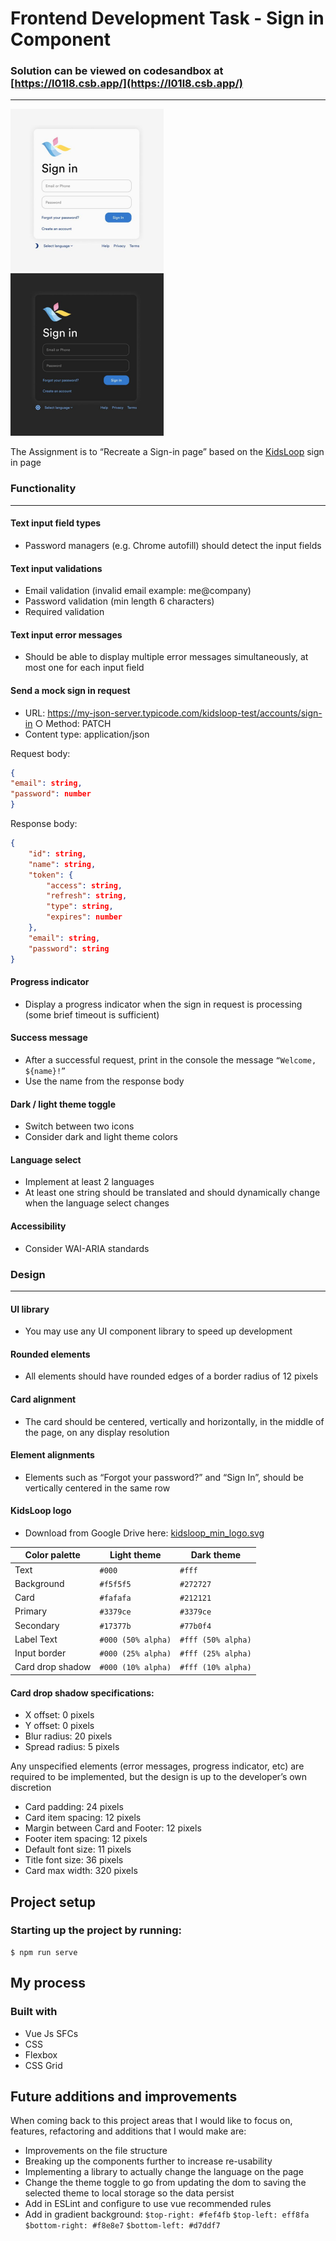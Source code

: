 # 
# Frontend Development Task - Sign in Component

### Solution can be viewed on codesandbox at [https://l01l8.csb.app/](https://l01l8.csb.app/)

---

![KidsLoop Light Theme](./KidsLoopLight.png)&nbsp;&nbsp;&nbsp;&nbsp;&nbsp;&nbsp;&nbsp;&nbsp;![KidsLoop Dark Theme](./KidsLoopDark.png)

The Assignment is to “Recreate a Sign-in page” based on the [KidsLoop](https://auth.kidsloop.co.uk/?locale=en&continue=https%3A%2F%2Fhub.kidsloop.live%2F%23%2F#/signin)
sign in page

### Functionality

---
#### Text input field types
- Password managers (e.g. Chrome autofill) should detect the input fields
#### Text input validations
- Email validation (invalid email example: me@company)
- Password validation (min length 6 characters)
- Required validation
#### Text input error messages
- Should be able to display multiple error messages simultaneously, at most one for each input field 
#### Send a mock sign in request
- URL: https://my-json-server.typicode.com/kidsloop-test/accounts/sign-in ○ Method: PATCH
- Content type: application/json

Request body:
```json
{
"email": string,
"password": number
}
```

Response body: 
```json
{
    "id": string,
    "name": string,
    "token": {
        "access": string,
        "refresh": string,
        "type": string,
        "expires": number
    },
    "email": string,
    "password": string
}
```

#### Progress indicator
- Display a progress indicator when the sign in request is processing (some brief timeout is sufficient) 
#### Success message
- After a successful request, print in the console the message `“Welcome, ${name}!”` 
- Use the name from the response body
#### Dark / light theme toggle
- Switch between two icons
- Consider dark and light theme colors
#### Language select
- Implement at least 2 languages
- At least one string should be translated and should dynamically change when the language select changes 
#### Accessibility
- Consider WAI-ARIA standards

### Design 

---

#### UI library
- You may use any UI component library to speed up development
#### Rounded elements
- All elements should have rounded edges of a border radius of 12 pixels
#### Card alignment
- The card should be centered, vertically and horizontally, in the middle of the page, on any display resolution 
#### Element alignments
- Elements such as “Forgot your password?” and “Sign In”, should be vertically centered in the same row 
#### KidsLoop logo
- Download from Google Drive here: [kidsloop_min_logo.svg](https://drive.google.com/file/d/1wgombEnnLMUlJC3bqytzds2WjOw5RrXA/view)

| Color palette    |    Light theme     |     Dark theme     |
| ---------------  | ------------------ | ------------------ |
| Text             | `#000`             | `#fff`             |
| Background       | `#f5f5f5`          | `#272727`          |
| Card             | `#fafafa`          | `#212121`          |
| Primary          | `#3379ce`          | `#3379ce`          |
| Secondary        | `#17377b`          | `#77b0f4`          |
| Label Text       | `#000 (50% alpha)` | `#fff (50% alpha)` |
| Input border     | `#000 (25% alpha)` | `#fff (25% alpha)` |
| Card drop shadow | `#000 (10% alpha)` | `#fff (10% alpha)` |

#### Card drop shadow specifications:
- X offset: 0 pixels
- Y offset: 0 pixels
- Blur radius: 20 pixels
- Spread radius: 5 pixels

Any unspecified elements (error messages, progress indicator, etc) are required to be implemented, but the design is up 
to the developer’s own discretion


- Card padding: 24 pixels
- Card item spacing: 12 pixels
- Margin between Card and Footer: 12 pixels
- Footer item spacing: 12 pixels
- Default font size: 11 pixels
- Title font size: 36 pixels
- Card max width: 320 pixels

## Project setup
### Starting up the project by running: 
```
$ npm run serve
```
## My process

### Built with

- Vue Js SFCs
- CSS
- Flexbox
- CSS Grid

## Future additions and improvements

When coming back to this project areas that I would like to focus on, features, refactoring and additions that I would make are:

- Improvements on the file structure 
- Breaking up the components further to increase re-usability
- Implementing a library to actually change the language on the page
- Change the theme toggle to go from updating the dom to saving the selected theme to local storage so the data persist
- Add in ESLint and configure to use vue recommended rules 
- Add in gradient background: 
`$top-right: #fef4fb`
`$top-left: eff8fa`
`$bottom-right: #f8e8e7`
`$bottom-left: #d7ddf7`
